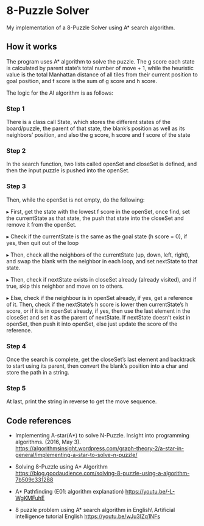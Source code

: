 # 8-Puzzle Solver
My implementation of a 8-Puzzle Solver using A* search algorithm.

## How it works

The program uses A* algorithm to solve the puzzle. The g score each state is calculated by parent state’s total number of move + 1, while the heuristic value is the total Manhattan distance of all tiles from their current position to goal position, and f score is the sum of g score and h score.

The logic for the AI algorithm is as follows:

### Step 1
There is a class call State, which stores the different states of the board/puzzle, the parent of that state, the blank’s position as well as its neighbors’ position, and also the g score, h score and f score of the state

### Step 2
In the search function, two lists called openSet and closeSet is defined, and then the input puzzle is pushed into the openSet.

### Step 3
Then, while the openSet is not empty, do the following:

▸ First, get the state with the lowest f score in the openSet, once find, set the currentState as that state, the push that state into the closeSet and remove it from the openSet.

▸ Check if the currentState is the same as the goal state (h score = 0), if yes, then quit out of the loop

▸ Then, check all the neighbors of the currentState (up, down, left, right), and swap the blank with the neighbor in each loop, and set nextState to that state.

▸ Then, check if nextState exists in closeSet already (already visited), and if true, skip this neighbor and move on to others.

▸ Else, check if the neighbour is in openSet already, if yes, get a reference of it. Then, check if the nextState’s h score is lower then currentState’s h score, or if it is in openSet already, if yes, then use the last element in the closeSet and set it as the parent of nextState. If nextState doesn’t exist in openSet, then push it into openSet, else just update the score of the reference.

### Step 4
Once the search is complete, get the closeSet’s last element and backtrack to start using its parent, then convert the blank’s position into a char and store the path in a string.

### Step 5
At last, print the string in reverse to get the move sequence.

## Code references
- Implementing A-star(A*) to solve N-Puzzle. Insight into programming algorithms. (2016, May 3). https://algorithmsinsight.wordpress.com/graph-theory-2/a-star-in-general/implementing-a-star-to-solve-n-puzzle/

- Solving 8-Puzzle using A* Algorithm https://blog.goodaudience.com/solving-8-puzzle-using-a-algorithm-7b509c331288

- A* Pathfinding (E01: algorithm explanation) https://youtu.be/-L-WgKMFuhE

- 8 puzzle problem using A* search algorithm in English\ Artificial intelligence tutorial English https://youtu.be/wJu3IZq1NFs
